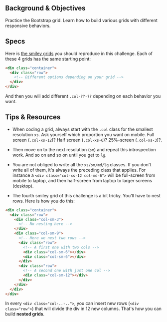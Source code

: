 ## Background & Objectives

Practice the Bootstrap grid. Learn how to build various grids with different responsive behaviors.

## Specs

Here is [the smiley grids](http://lewagon.github.io/bootstrap-challenges/01-Pure-Bootstrap-grid/) you should reproduce in this challenge. Each of these 4 grids has the same starting point:

```html
<div class="container">
  <div class="row">
    <!-- Different options depending on your grid -->
  </div>
</div>
```

And then you will add different `.col-??-??` depending on each behavior you want.

## Tips & Resources

- When coding a grid, always start with the `.col` class for the smallest resolution `xs`. Ask yourself which proportion you want on mobile. Full screen (`.col-xs-12`)? Half screen (`.col-xs-6`)? 25%-screen (`.col-xs-3`)?.

- Then move on to the next resolution (`sm`) and repeat this introspection work. And so on and so on until you get to `lg`.

- You are not obliged to write all the `xs/sm/md/lg` classes. If you don't write all of them, it's always the preceding class that applies. For instance a `<div class="col-xs-12 col-md-6">` will be full-screen from mobile to laptop, and then half-screen from laptop to larger screens (desktop).

- The fourth smiley grid of this challenge is a bit tricky. You'll have to nest rows. Here is how you do this:

```html
<div class="container">
  <div class="row">
    <div class="col-sm-3">
      <!-- No nesting here -->
    </div>
    <div class="col-sm-9">
      <!-- Here we nest two rows -->
      <div class="row">
        <!-- A first one with two cols -->
        <div class="col-sm-6"></div>
        <div class="col-sm-6"></div>
      </div>
      <div class="row">
        <!-- A second one with just one col -->
        <div class="col-sm-12"></div>
      </div>
    </div>
  </div>
</div>
```

In every `<div class="col-..-..">`, you can insert new rows (`<div class="row">`) that will divide the div in 12 new columns. That's how you can build **nested grids**.
